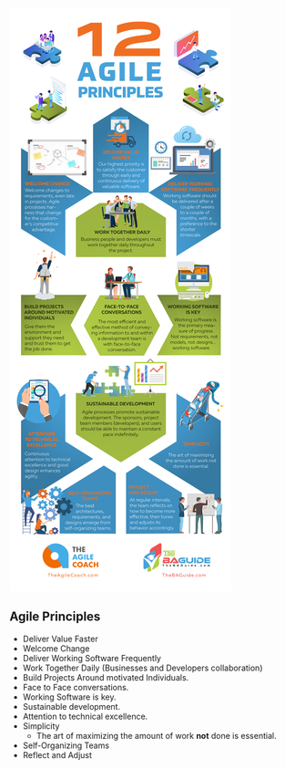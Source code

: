 ![logo](_media/AgilePrinciplesInfographic.jpg)

## Agile Principles

- Deliver Value Faster
- Welcome Change
- Deliver Working Software Frequently
- Work Together Daily (Businesses and Developers collaboration)
- Build Projects Around motivated Individuals.
- Face to Face conversations.
- Working Software is key.
- Sustainable development.
- Attention to technical excellence.
- Simplicity
  - The art of maximizing the amount of work **not** done is essential.
- Self-Organizing Teams
- Reflect and Adjust
